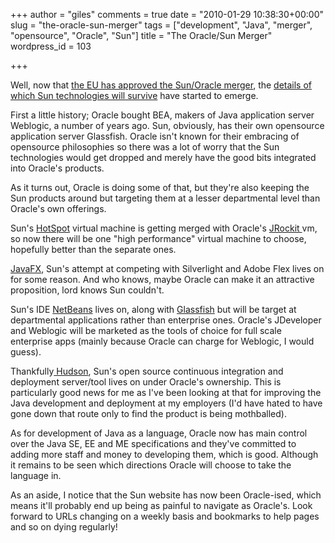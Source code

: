 +++
author = "giles"
comments = true
date = "2010-01-29 10:38:30+00:00"
slug = "the-oracle-sun-merger"
tags = ["development", "Java", "merger", "opensource", "Oracle", "Sun"]
title = "The Oracle/Sun Merger"
wordpress_id = 103

+++

Well, now that [the EU has approved the Sun/Oracle merger](http://www.dailyfinance.com/story/european-union-approves-oracle-sun-merger/19328181/), the [details of which Sun technologies will survive](http://www.theregister.co.uk/2010/01/29/oracle_sun_java_open_source/) have started to emerge.

First a little history; Oracle bought BEA, makers of Java application server Weblogic, a number of years ago. Sun, obviously, has their own opensource application server Glassfish. Oracle isn't known for their embracing of opensource philosophies so there was a lot of worry that the Sun technologies would get dropped and merely have the good bits integrated into Oracle's products.

As it turns out, Oracle is doing some of that, but they're also keeping the Sun products around but targeting them at a lesser departmental level than Oracle's own offerings.

Sun's [HotSpot](http://java.sun.com/javase/technologies/hotspot/) virtual machine is getting merged with Oracle's [JRockit ](http://www.oracle.com/technology/products/jrockit/index.html)vm, so now there will be one "high performance" virtual machine to choose, hopefully better than the separate ones.

[JavaFX](http://javafx.com/), Sun's attempt at competing with Silverlight and Adobe Flex lives on for some reason. And who knows, maybe Oracle can make it an attractive proposition, lord knows Sun couldn't.

Sun's IDE [NetBeans](http://netbeans.org/) lives on, along with [Glassfish](https://glassfish.dev.java.net/) but will be target at departmental applications rather than enterprise ones. Oracle's JDeveloper and Weblogic will be marketed as the tools of choice for full scale enterprise apps (mainly because Oracle can charge for Weblogic, I would guess).

Thankfully[ Hudson](http://hudson-ci.org/), Sun's open source continuous integration and deployment server/tool lives on under Oracle's ownership. This is particularly good news for me as I've been looking at that for improving the Java development and deployment at my employers (I'd have hated to have gone down that route only to find the product is being mothballed).

As for development of Java as a language, Oracle now has main control over the Java SE, EE and ME specifications and they've committed to adding more staff and money to developing them, which is good. Although it remains to be seen which directions Oracle will choose to take the language in.

As an aside, I notice that the Sun website has now been Oracle-ised, which means it'll probably end up being as painful to navigate as Oracle's. Look forward to URLs changing on a weekly basis and bookmarks to help pages and so on dying regularly!

